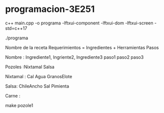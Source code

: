 # programacion-3E251

c++ main.cpp -o programa -lftxui-component -lftxui-dom -lftxui-screen
-std=c++17

./programa

Nombre de la receta
Requerimientos = Ingredientes + Herramientas
Pasos

Nombre : Ingrediente1, Ingriente2, Ingrediente3
paso1
paso2
paso3

Pozoles :Nixtamal Salsa

Nixtamal : Cal Agua GranosElote

Salsa: ChileAncho Sal Pimienta

Carne : 

make pozole1